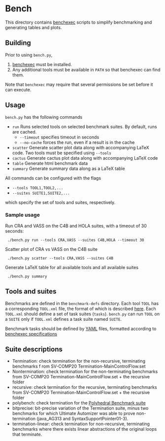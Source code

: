 Bench
=====

This directory contains [benchexec](https://github.com/sosy-lab/benchexec)
scripts to simplify benchmarking and generating tables and plots.


Building
--------

Prior to using `bench.py`,

1. [benchexec](https://github.com/sosy-lab/benchexec) must be installed.
2. Any additional tools must be available in `PATH` so that benchexec can find them.

Note that `benchexec` may require that several permissions be set
before it can execute.

Usage
-----

`bench.py` has the following commands

* `run`
   Runs selected tools on selected benchmark suites.  By default, runs are cached.
   * `--timeout` specifies timeout in seconds
   * `--no-cache` forces the run, even if a result is in the cache
* `scatter`
   Generate scatter plot data along with accompanying LaTeX code.  Two tools must be
   specified using `--tools`
* `cactus`
   Generate cactus plot data along with accompanying LaTeX code
* `table`
   Generate html benchmark data
* `summary`
   Generate summary data along as a LaTeX table

All commands can be configured with the flags

* `--tools TOOL1,TOOL2,...`
* `--suites SUITE1,SUITE2,...`

which specify the set of tools and suites, respectively.

### Sample usage

 Run CRA and VASS on the C4B and HOLA suites, with a timeout of 30 seconds:

```
 ./bench.py run --tools CRA,VASS --suites C4B,HOLA --timeout 30
```

 Scatter plot of CRA vs VASS on the C4B suite

```
 ./bench.py scatter --tools CRA,VASS --suites C4B
```

 Generate LaTeX table for all available tools and all available suites

```
 ./bench.py summary
```

Tools and suites
----------------

Benchmarks are defined in the `benchmark-defs` directory.  Each tool
`TOOL` has a corresponding `TOOL.xml` file, the format of which is
described
[here](https://github.com/sosy-lab/benchexec/blob/master/doc/benchexec.md).
Each `TOOL.xml` should define a set of task suites (`tasks`).
`bench.py` can run `TOOL` on a `SUITE` only if `TOOL.xml` defines a
task suite named `SUITE`.

Benchmark tasks should be defined by [YAML](https://yaml.org/) files,
formatted according to [benchexec specifications](https://github.com/sosy-lab/benchexec/blob/master/doc/task-definition-example.yml)

Suite descriptions
------------------

* Termination: check termination for the non-recursive, terminating
  benchmarks f rom SV-COMP20 Termination-MainControlFlow.set
* Nontermination: check termination for the non-terminating benchmarks
  from SV-COMP20 Termination-MainControlFlow.set + the recursive
  folder
* recursive: check termination for the recursive, terminating
  benchmarks from SV-COMP20 Termination-MainControlFlow.set + the
  recursive folder
* polybench: check termination for the [Polyhedral Benchmark
  suite](https://web.cse.ohio-state.edu/~pouchet.2/software/polybench/)
* bitprecise: bit-precise variation of the Termination suite, minus
  two benchmarks for which Ultimate Automizer was able to prove
  non-termination (java_AG313 and SyntaxSupportPointer01-3).
* termination-linear: check termination for non-recursive,
  terminating benchmarks where there exists linear abstractions
  of the original loops that terminate.
  
